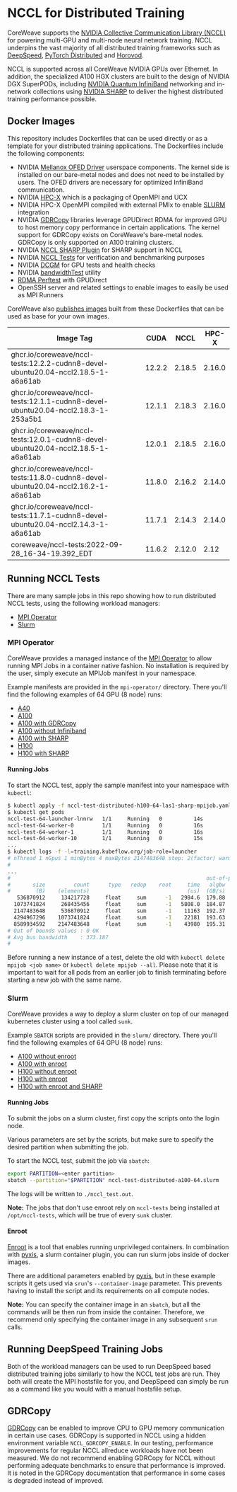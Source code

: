 # NCCL for Distributed Training

CoreWeave supports the
[NVIDIA Collective Communication Library (NCCL)](https://developer.nvidia.com/nccl)
for powering multi-GPU and multi-node neural network training. NCCL underpins
the vast majority of all distributed training frameworks such as
[DeepSpeed](https://github.com/microsoft/DeepSpeed),
[PyTorch Distributed](https://pytorch.org/tutorials/beginner/dist_overview.html)
and [Horovod](https://horovod.readthedocs.io/en/stable/gpus_include.html).

NCCL is supported across all CoreWeave NVIDIA GPUs over Ethernet. In addition,
the specialized A100 HGX clusters are built to the design of NVIDIA DGX
SuperPODs, including
[NVIDIA Quantum InfiniBand](https://www.nvidia.com/en-us/networking/quantum2/)
networking and in-network collections using
[NVIDIA SHARP](https://docs.nvidia.com/networking/display/SHARPv270/Introduction)
to deliver the highest distributed training performance possible.

## Docker Images

This repository includes Dockerfiles that can be used directly or as a
template for your distributed training applications. The Dockerfiles include
the following components:

- NVIDIA [Mellanox OFED Driver](https://network.nvidia.com/products/infiniband-drivers/linux/mlnx_ofed/)
  userspace components. The kernel side is installed on our bare-metal nodes and
  does not need to be installed by users. The OFED drivers are necessary for
  optimized InfiniBand communication.
- NVIDIA [HPC-X](https://developer.nvidia.com/networking/hpc-x) which is a
  packaging of OpenMPI and UCX
- NVIDIA HPC-X OpenMPI compiled with external PMIx to
  enable [SLURM](https://slurm.schedmd.com/) integration
- NVIDIA [GDRCopy](https://developer.nvidia.com/gdrcopy) libraries leverage
  GPUDirect RDMA for improved GPU to host memory copy performance in certain
  applications. The kernel support for GDRCopy exists on CoreWeave's
  bare-metal nodes. GDRCopy is only supported on A100 training clusters.
- NVIDIA [NCCL SHARP Plugin](https://github.com/Mellanox/nccl-rdma-sharp-plugins)
  for SHARP support in NCCL
- NVIDIA [NCCL Tests](https://github.com/NVIDIA/nccl-tests) for verification
  and benchmarking purposes
- NVIDIA [DCGM](https://developer.nvidia.com/dcgm) for GPU tests and health
  checks
- NVIDIA [bandwidthTest](https://docs.nvidia.com/cuda/demo-suite/index.html#bandwidthTest)
  utility
- [RDMA Perftest](https://github.com/linux-rdma/perftest/) with GPUDirect
- OpenSSH server and related settings to enable images to easily be used as
  MPI Runners

CoreWeave
also [publishes images](https://hub.docker.com/r/coreweave/nccl-tests/tags)
built from these Dockerfiles that can be used as base for your own images.

| **Image Tag**                                                                     | **CUDA** | **NCCL** | **HPC-X** |
|-----------------------------------------------------------------------------------|----------|----------|-----------|
| ghcr.io/coreweave/nccl-tests:12.2.2-cudnn8-devel-ubuntu20.04-nccl2.18.5-1-a6a61ab | 12.2.2   | 2.18.5   | 2.16.0    |
| ghcr.io/coreweave/nccl-tests:12.1.1-cudnn8-devel-ubuntu20.04-nccl2.18.3-1-253a5b1 | 12.1.1   | 2.18.3   | 2.16.0    |
| ghcr.io/coreweave/nccl-tests:12.0.1-cudnn8-devel-ubuntu20.04-nccl2.18.5-1-a6a61ab | 12.0.1   | 2.18.5   | 2.16.0    |
| ghcr.io/coreweave/nccl-tests:11.8.0-cudnn8-devel-ubuntu20.04-nccl2.16.2-1-a6a61ab | 11.8.0   | 2.16.2   | 2.14.0    |
| ghcr.io/coreweave/nccl-tests:11.7.1-cudnn8-devel-ubuntu20.04-nccl2.14.3-1-a6a61ab | 11.7.1   | 2.14.3   | 2.14.0    |
| coreweave/nccl-tests:2022-09-28_16-34-19.392_EDT                                  | 11.6.2   | 2.12.0   | 2.12      |

## Running NCCL Tests

There are many sample jobs in this repo showing how to run distributed NCCL
tests, using the following workload managers:
 - [MPI Operator](https://github.com/kubeflow/mpi-operator)
 - [Slurm](https://slurm.schedmd.com/)

### MPI Operator

CoreWeave provides a managed instance of the
[MPI Operator](https://github.com/kubeflow/mpi-operator) to allow running
MPI Jobs in a container native fashion. No installation is required by the
user, simply execute an MPIJob manifest in your namespace.

Example manifests are provided in the `mpi-operator/` directory. There you'll
find the following examples of 64 GPU (8 node) runs:
 - [A40](./mpi-operator/nccl-test-distributed-a40-64-las1-mpijob.yaml)
 - [A100](./mpi-operator/nccl-test-distributed-a100-64-las1-mpijob.yaml)
 - [A100 with GDRCopy](./mpi-operator/nccl-test-distributed-a100-64-las1-gdrcopy-mpijob.yaml)
 - [A100 without Infiniband](./mpi-operator/nccl-test-distributed-a100-64-las1-no-ib-mpijob.yaml)
 - [A100 with SHARP](./mpi-operator/nccl-test-distributed-a100-64-las1-sharp-mpijob.yaml)
 - [H100](./mpi-operator/nccl-test-distributed-h100-64-las1-mpijob.yaml)
 - [H100 with SHARP](./mpi-operator/nccl-test-distributed-h100-64-las1-sharp-mpijob.yaml)

#### Running Jobs

To start the NCCL test, apply the sample manifest into your namespace with
`kubectl`:


```bash
$ kubectl apply -f nccl-test-distributed-h100-64-las1-sharp-mpijob.yaml
$ kubectl get pods
nccl-test-64-launcher-lnnrw   1/1     Running   0          14s
nccl-test-64-worker-0         1/1     Running   0          16s
nccl-test-64-worker-1         1/1     Running   0          16s
nccl-test-64-worker-10        1/1     Running   0          15s
...
$ kubectl logs -f -l=training.kubeflow.org/job-role=launcher
# nThread 1 nGpus 1 minBytes 4 maxBytes 2147483648 step: 2(factor) warmup iters: 50 iters: 50 validation: 1 
#
...
#                                                              out-of-place                       in-place          
#       size         count      type   redop    root     time   algbw   busbw #wrong     time   algbw   busbw #wrong
#        (B)    (elements)                               (us)  (GB/s)  (GB/s)            (us)  (GB/s)  (GB/s)       
   536870912     134217728     float     sum      -1   2984.6  179.88  356.01      0   2979.7  180.18  356.60      0
  1073741824     268435456     float     sum      -1   5808.0  184.87  365.90      0   5882.2  182.54  361.28      0
  2147483648     536870912     float     sum      -1    11163  192.37  380.73      0    11203  191.70  379.40      0
  4294967296    1073741824     float     sum      -1    22181  193.63  383.23      0    22570  190.29  376.62      0
  8589934592    2147483648     float     sum      -1    43980  195.31  386.56      0    44094  194.81  385.56      0
# Out of bounds values : 0 OK
# Avg bus bandwidth    : 373.187 
#
```

Before running a new instance of a test, delete the old with
`kubectl delete mpijob <job name>` or `kubectl delete mpijob --all`. Please
note that it is important to wait for all pods from an earlier job to finish
terminating before starting a new job with the same name.

### Slurm

CoreWeave provides a way to deploy a slurm cluster on top of our managed
kubernetes cluster using a tool called `sunk`.

Example `SBATCH` scripts are provided in the `slurm/` directory. There you'll
find the following examples of 64 GPU (8 node) runs:
 - [A100 without enroot](./slurm/nccl-test-distributed-a100-64.slurm)
 - [A100 with enroot](./slurm/nccl-test-distributed-a100-64-enroot.slurm)
 - [H100 without enroot](./slurm/nccl-test-distributed-h100-64.slurm)
 - [H100 with enroot](./slurm/nccl-test-distributed-h100-64-enroot.slurm)
 - [H100 with enroot and SHARP](./slurm/nccl-test-distributed-h100-64-enroot-sharp.slurm)

#### Running Jobs

To submit the jobs on a slurm cluster, first copy the scripts onto the login
node.

Various parameters are set by the scripts, but make sure to specify the
desired partition when submitting the job.

To start the NCCL test, submit the job via `sbatch`:

```bash
export PARTITION=<enter partition>
sbatch --partition="$PARTITION" nccl-test-distributed-a100-64.slurm
```

The logs will be written to `./nccl_test.out`.

**Note:** The jobs that don't use enroot rely on `nccl-tests` being installed
at `/opt/nccl-tests`, which will be true of every `sunk` cluster.

#### Enroot

[Enroot](https://github.com/nvidia/enroot) is a tool that enables running
unprivileged containers. In combination with
[pyxis](https://github.com/NVIDIA/pyxis), a slurm container plugin, you can
run slurm jobs inside of docker images.

There are additional parameters enabled by
[pyxis](https://github.com/NVIDIA/pyxis), but in these example scripts it gets
used via `srun`'s `--container-image` parameter. This prevents having to
install the script and its requirements on all compute nodes.

**Note:** You can specify the container image in an `sbatch`, but all the
commands will be then run from inside the container. Therefore, we recommend
only specifying the container image in any subsequent `srun` calls.

## Running DeepSpeed Training Jobs

Both of the workload managers can be used to run DeepSpeed based distributed
training jobs similarly to how the NCCL test jobs are run. They both will
create the MPI hostsfile for you, and DeepSpeed can simply be run as a command
like you would with a manual hostsfile setup.

## GDRCopy

[GDRCopy](https://developer.nvidia.com/gdrcopy) can be enabled to improve CPU
to GPU memory communication in certain use cases. GDRCopy is supported in NCCL
using a hidden environment variable `NCCL_GDRCOPY_ENABLE`. In our testing,
performance improvements for regular NCCL allreduce workloads have not been
measured. We do not recommend enabling GDRCopy for NCCL without performing
adequate benchmarks to ensure that performance is improved. It is noted in the
GDRCopy documentation that performance in some cases is degraded instead of
improved.
